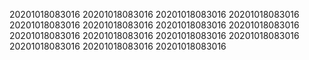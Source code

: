 20201018083016
20201018083016
20201018083016
20201018083016
20201018083016
20201018083016
20201018083016
20201018083016
20201018083016
20201018083016
20201018083016
20201018083016
20201018083016
20201018083016
20201018083016
